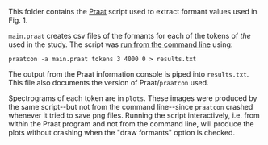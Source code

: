 This folder contains the [Praat] script used to extract formant values 
used in Fig. 1. 

`main.praat` creates csv files of the formants for each of the tokens of 
_the_ used in the study. The script was [run from the command line][cli] 
using: 

```
praatcon -a main.praat tokens 3 4000 0 > results.txt
```

The output from the Praat information console is piped into `results.txt`. 
This file also documents the version of Praat/`praatcon` used.

Spectrograms of each token are in `plots`. These images were produced 
by the same script--but not from the command line--since `praatcon` 
crashed whenever it tried to save png files. Running the script 
interactively, i.e. from within the Praat program and not from the 
command line, will produce the plots without crashing when the "draw 
formants" option is checked. 


[praat]: http://www.fon.hum.uva.nl/praat/ "Praat website"
[cli]: http://www.fon.hum.uva.nl/praat/manual/Scripting_6_9__Calling_from_the_command_line.html "Command line documentation"
